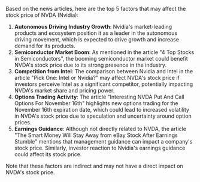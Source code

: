 Based on the news articles, here are the top 5 factors that may affect the stock price of NVDA (Nvidia):

1. **Autonomous Driving Industry Growth**: Nvidia's market-leading products and ecosystem position it as a leader in the autonomous driving movement, which is expected to drive growth and increase demand for its products.
2. **Semiconductor Market Boom**: As mentioned in the article "4 Top Stocks in Semiconductors", the booming semiconductor market could benefit NVDA's stock price due to its strong presence in the industry.
3. **Competition from Intel**: The comparison between Nvidia and Intel in the article "Pick One: Intel or Nvidia?" may affect NVDA's stock price if investors perceive Intel as a significant competitor, potentially impacting NVDA's market share and pricing power.
4. **Options Trading Activity**: The article "Interesting NVDA Put And Call Options For November 16th" highlights new options trading for the November 16th expiration date, which could lead to increased volatility in NVDA's stock price due to speculation and uncertainty around option prices.
5. **Earnings Guidance**: Although not directly related to NVDA, the article "The Smart Money Will Stay Away from eBay Stock After Earnings Stumble" mentions that management guidance can impact a company's stock price. Similarly, investor reaction to Nvidia's earnings guidance could affect its stock price.

Note that these factors are indirect and may not have a direct impact on NVDA's stock price.